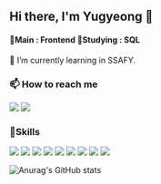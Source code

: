 ## Hi there, I'm Yugyeong 👋
#### 🔭Main : Frontend   🤔Studying : SQL

🌱 I’m currently learning in SSAFY. 


### 📫 How to reach me 
<img src="https://img.shields.io/badge/starinsky284@gmail.com-78BF1E?style=flat-square&logo=gmail&logoColor=#EA4335&color=white"/> <a href="https://velog.io/@cozyturtle/posts" target="_blank"><img src="https://img.shields.io/badge/Turtle's Velog-E44747?style=flat-square&logo=velog&logoColor=#20C997&color=white"/> 
</a>
### 🔨Skills  
<img src="https://img.shields.io/badge/React.js-61DAFB?style=flat-square&logo=react&logoColor=white"/> <img src="https://img.shields.io/badge/python-F2E675?style=flat-square&logo=python&logoColor=#3776AB"/> <img src="https://img.shields.io/badge/Vue.js-D7EFC0?style=flat-square&logo=vuedotjs&logoColor=#4FC08D"/> <img src="https://img.shields.io/badge/MySql-FB3DE8?style=flat-square&logo=mysql&logoColor=#4479A1"/>  <img src="https://img.shields.io/badge/Django-C4DDEE?style=flat-square&logo=django&logoColor=#092E20"/> <img src="https://img.shields.io/badge/Figma-DADD4E?style=flat-square&logo=figma&logoColor=#F24E1E"/>  <img src="https://img.shields.io/badge/Jira-E40F0F?style=flat-square&logo=jira&logoColor=#0052CC"/> <img src="https://img.shields.io/badge/Vite-F19744?style=flat-square&logo=vite&logoColor=#646CFF"/> <img src="https://img.shields.io/badge/Javascript-00199C?style=flat-square&logo=javascript&logoColor=#F7DF1E"/>


![Anurag's GitHub stats](https://github-readme-stats.vercel.app/api?username=suddks&show_icons=true&theme=radical)



<!--
**suddks/suddks** is a ✨ _special_ ✨ repository because its `README.md` (this file) appears on your GitHub profile.

Here are some ideas to get you started:

-  I’m currently working on ...
- 🌱 I’m currently learning ...
- 👯 I’m looking to collaborate on ...
- 🤔 I’m looking for help with ...
- 💬 Ask me about ...
- 📫 How to reach me: ...
-  Pronouns: ...
- ⚡ Fun fact: ...
-->
